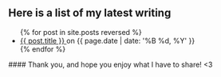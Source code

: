 
## Here is a list of my latest writing
<ul>
  {% for post in site.posts reversed %}
    <li>
      <a href="{{ post.url }}">{{ post.title }} </a> on {{ page.date | date: '%B %d, %Y' }}
    </li>
  {% endfor %}
</ul>
#### Thank you, and hope you enjoy what I have to share! <3

